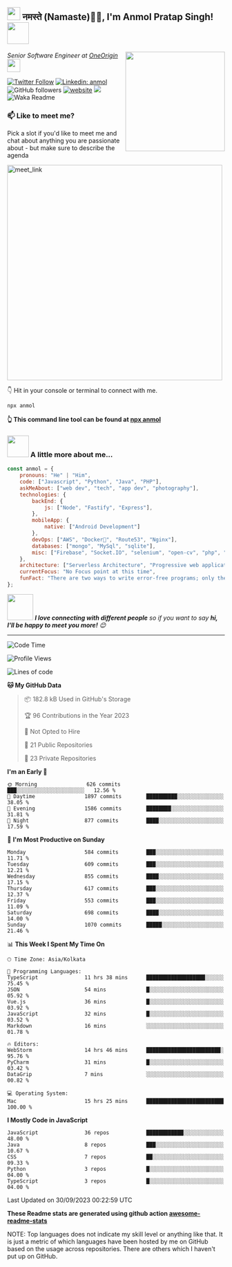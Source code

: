 <h2><img src="https://emojis.slackmojis.com/emojis/images/1531849430/4246/blob-sunglasses.gif?1531849430" width="30"/> नमस्ते (Namaste)🙏🏻, I'm Anmol Pratap Singh! <img src="https://media.giphy.com/media/12oufCB0MyZ1Go/giphy.gif" width="50"></h2>
<img align='right' src="https://media.giphy.com/media/M9gbBd9nbDrOTu1Mqx/giphy.gif" width="230">
<p><em>Senior Software Engineer at <a href="https://www.oneorigin.us/">OneOrigin
</a><img src="https://media.giphy.com/media/WUlplcMpOCEmTGBtBW/giphy.gif" width="30"> 
</em></p>

[![Twitter Follow](https://img.shields.io/twitter/follow/misteranmol?label=Follow)](https://twitter.com/intent/follow?screen_name=misteranmol)
[![Linkedin: anmol](https://img.shields.io/badge/-anmol-blue?style=flat-square&logo=Linkedin&logoColor=white&link=https://www.linkedin.com/in/anmol-p-singh/)](https://www.linkedin.com/in/anmol098/)
![GitHub followers](https://img.shields.io/github/followers/anmol098?label=Follow&style=social)
[![website](https://img.shields.io/badge/Website-46a2f1.svg?&style=flat-square&logo=Google-Chrome&logoColor=white&link=https://anmolsingh.me/)](https://anmolsingh.me/)
![](https://visitor-badge.glitch.me/badge?page_id=anmol098.anmol098)
![Waka Readme](https://github.com/anmol098/anmol098/workflows/Waka%20Readme/badge.svg)

### 📫 Like to meet me?

Pick a slot if you'd like to meet me and chat about anything you are passionate about - but make sure to describe the agenda

<a href="https://calendly.com/anmol098/30min" target="_blank"><img width="498" alt="meet_link" src="https://user-images.githubusercontent.com/15426564/144297439-f530f383-e73e-41e0-9914-a9b7d3f432e5.png"></a>

👇 Hit in your console or terminal to connect with me.

```bash
npx anmol
```
**👆 This command line tool can be found at [npx anmol](https://github.com/anmol098/npx_card)**

### <img src="https://media.giphy.com/media/VgCDAzcKvsR6OM0uWg/giphy.gif" width="50"> A little more about me...  

```javascript
const anmol = {
    pronouns: "He" | "Him",
    code: ["Javascript", "Python", "Java", "PHP"],
    askMeAbout: ["web dev", "tech", "app dev", "photography"],
    technologies: {
        backEnd: {
            js: ["Node", "Fastify", "Express"],
        },
        mobileApp: {
            native: ["Android Development"]
        },
        devOps: ["AWS", "Docker🐳", "Route53", "Nginx"],
        databases: ["mongo", "MySql", "sqlite"],
        misc: ["Firebase", "Socket.IO", "selenium", "open-cv", "php", "SuiteApp"]
    },
    architecture: ["Serverless Architecture", "Progressive web applications", "Single page applications"],
    currentFocus: "No Focus point at this time",
    funFact: "There are two ways to write error-free programs; only the third one works"
};
```

<img src="https://media.giphy.com/media/LnQjpWaON8nhr21vNW/giphy.gif" width="60"> <em><b>I love connecting with different people</b> so if you want to say <b>hi, I'll be happy to meet you more!</b> 😊</em>

---
<!--START_SECTION:waka-->
![Code Time](http://img.shields.io/badge/Code%20Time-2%2C335%20hrs%2044%20mins-blue)

![Profile Views](http://img.shields.io/badge/Profile%20Views-1716-blue)

![Lines of code](https://img.shields.io/badge/From%20Hello%20World%20I%27ve%20Written-4.8%20million%20lines%20of%20code-blue)

**🐱 My GitHub Data** 

> 📦 182.8 kB Used in GitHub's Storage 
 > 
> 🏆 96 Contributions in the Year 2023
 > 
> 🚫 Not Opted to Hire
 > 
> 📜 21 Public Repositories 
 > 
> 🔑 23 Private Repositories 
 > 
**I'm an Early 🐤** 

```text
🌞 Morning                626 commits         ███░░░░░░░░░░░░░░░░░░░░░░   12.56 % 
🌆 Daytime                1897 commits        ██████████░░░░░░░░░░░░░░░   38.05 % 
🌃 Evening                1586 commits        ████████░░░░░░░░░░░░░░░░░   31.81 % 
🌙 Night                  877 commits         ████░░░░░░░░░░░░░░░░░░░░░   17.59 % 
```
📅 **I'm Most Productive on Sunday** 

```text
Monday                   584 commits         ███░░░░░░░░░░░░░░░░░░░░░░   11.71 % 
Tuesday                  609 commits         ███░░░░░░░░░░░░░░░░░░░░░░   12.21 % 
Wednesday                855 commits         ████░░░░░░░░░░░░░░░░░░░░░   17.15 % 
Thursday                 617 commits         ███░░░░░░░░░░░░░░░░░░░░░░   12.37 % 
Friday                   553 commits         ███░░░░░░░░░░░░░░░░░░░░░░   11.09 % 
Saturday                 698 commits         ████░░░░░░░░░░░░░░░░░░░░░   14.00 % 
Sunday                   1070 commits        █████░░░░░░░░░░░░░░░░░░░░   21.46 % 
```


📊 **This Week I Spent My Time On** 

```text
🕑︎ Time Zone: Asia/Kolkata

💬 Programming Languages: 
TypeScript               11 hrs 38 mins      ███████████████████░░░░░░   75.45 % 
JSON                     54 mins             █░░░░░░░░░░░░░░░░░░░░░░░░   05.92 % 
Vue.js                   36 mins             █░░░░░░░░░░░░░░░░░░░░░░░░   03.92 % 
JavaScript               32 mins             █░░░░░░░░░░░░░░░░░░░░░░░░   03.52 % 
Markdown                 16 mins             ░░░░░░░░░░░░░░░░░░░░░░░░░   01.78 % 

🔥 Editors: 
WebStorm                 14 hrs 46 mins      ████████████████████████░   95.76 % 
PyCharm                  31 mins             █░░░░░░░░░░░░░░░░░░░░░░░░   03.42 % 
DataGrip                 7 mins              ░░░░░░░░░░░░░░░░░░░░░░░░░   00.82 % 

💻 Operating System: 
Mac                      15 hrs 25 mins      █████████████████████████   100.00 % 
```

**I Mostly Code in JavaScript** 

```text
JavaScript               36 repos            ████████████░░░░░░░░░░░░░   48.00 % 
Java                     8 repos             ███░░░░░░░░░░░░░░░░░░░░░░   10.67 % 
CSS                      7 repos             ██░░░░░░░░░░░░░░░░░░░░░░░   09.33 % 
Python                   3 repos             █░░░░░░░░░░░░░░░░░░░░░░░░   04.00 % 
TypeScript               3 repos             █░░░░░░░░░░░░░░░░░░░░░░░░   04.00 % 
```




 Last Updated on 30/09/2023 00:22:59 UTC
<!--END_SECTION:waka-->

**These Readme stats are generated using github action [awesome-readme-stats](https://github.com/anmol098/waka-readme-stats)**

NOTE: Top languages does not indicate my skill level or anything like that. It is just a metric of which languages have been hosted by me on GitHub based on the usage across repositories. There are others which I haven't put up on GitHub.
